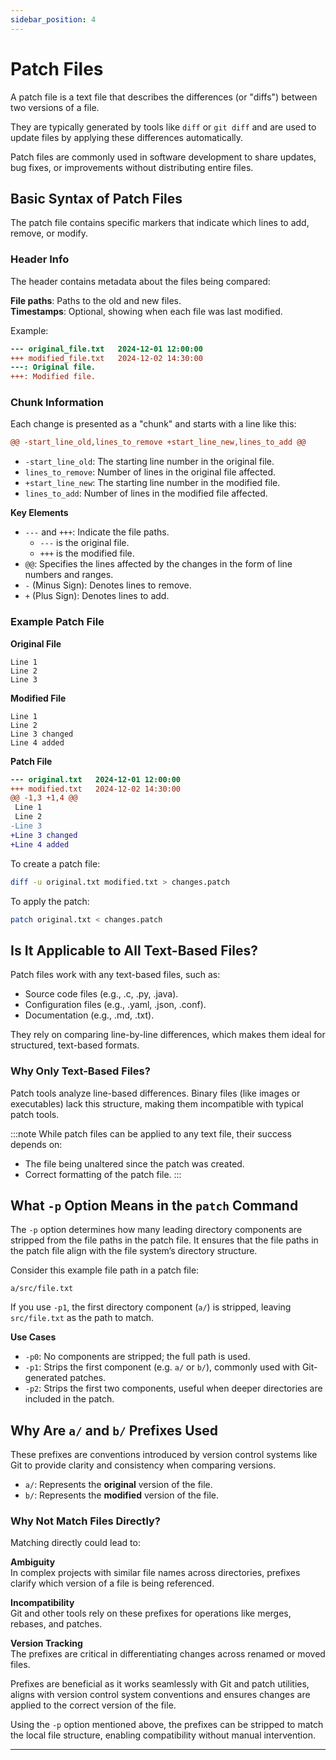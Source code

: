 ```yaml
---
sidebar_position: 4
---
```


# Patch Files

A patch file is a text file that describes the differences (or "diffs") between two versions of a file.

They are typically generated by tools like `diff` or `git diff` and are used to update files by applying these differences automatically.

Patch files are commonly used in software development to share updates, bug fixes, or improvements without distributing entire files.

## Basic Syntax of Patch Files

The patch file contains specific markers that indicate which lines to add, remove, or modify.

### Header Info

The header contains metadata about the files being compared:

**File paths**: Paths to the old and new files.  
**Timestamps**: Optional, showing when each file was last modified.

Example:

```diff
--- original_file.txt   2024-12-01 12:00:00
+++ modified_file.txt   2024-12-02 14:30:00
---: Original file.
+++: Modified file.
```

### Chunk Information

Each change is presented as a "chunk" and starts with a line like this:

```diff
@@ -start_line_old,lines_to_remove +start_line_new,lines_to_add @@
```

- `-start_line_old`: The starting line number in the original file.
- `lines_to_remove`: Number of lines in the original file affected.
- `+start_line_new`: The starting line number in the modified file.
- `lines_to_add`: Number of lines in the modified file affected.

**Key Elements**

- `---` and `+++`: Indicate the file paths.
    - `---` is the original file.
    - `+++` is the modified file.
- `@@`: Specifies the lines affected by the changes in the form of line numbers and ranges.
- `-` (Minus Sign): Denotes lines to remove.
- `+` (Plus Sign): Denotes lines to add.

### Example Patch File

**Original File**

```text title="original.txt"
Line 1
Line 2
Line 3
```

**Modified File**

```text title="modified.txt"
Line 1
Line 2
Line 3 changed
Line 4 added
```

**Patch File**

```diff title="changes.patch"
--- original.txt   2024-12-01 12:00:00
+++ modified.txt   2024-12-02 14:30:00
@@ -1,3 +1,4 @@
 Line 1
 Line 2
-Line 3
+Line 3 changed
+Line 4 added
```

To create a patch file:

```bash
diff -u original.txt modified.txt > changes.patch
```

To apply the patch:

```bash
patch original.txt < changes.patch
```

## Is It Applicable to All Text-Based Files?

Patch files work with any text-based files, such as:

- Source code files (e.g., .c, .py, .java).
- Configuration files (e.g., .yaml, .json, .conf).
- Documentation (e.g., .md, .txt).

They rely on comparing line-by-line differences, which makes them ideal for structured, text-based formats.

### Why Only Text-Based Files?

Patch tools analyze line-based differences. Binary files (like images or executables) lack this structure, making them incompatible with typical patch tools.

:::note
While patch files can be applied to any text file, their success depends on:
- The file being unaltered since the patch was created.
- Correct formatting of the patch file.
:::

## What `-p` Option Means in the `patch` Command

The `-p` option determines how many leading directory components are stripped from the file paths in the patch file. It ensures that the file paths in the patch file align with the file system’s directory structure.

Consider this example file path in a patch file:

`a/src/file.txt`

If you use `-p1`, the first directory component (`a/`) is stripped, leaving `src/file.txt` as the path to match.

**Use Cases**
- `-p0`: No components are stripped; the full path is used.
- `-p1`: Strips the first component (e.g. `a/` or `b/`), commonly used with Git-generated patches.
- `-p2`: Strips the first two components, useful when deeper directories are included in the patch.


## Why Are `a/` and `b/` Prefixes Used

These prefixes are conventions introduced by version control systems like Git to provide clarity and consistency when comparing versions.

- `a/`: Represents the **original** version of the file.
- `b/`: Represents the **modified** version of the file.

### Why Not Match Files Directly?

Matching directly could lead to:

**Ambiguity**  
In complex projects with similar file names across directories, prefixes clarify which version of a file is being referenced. 

**Incompatibility**  
Git and other tools rely on these prefixes for operations like merges, rebases, and patches.  

**Version Tracking**  
The prefixes are critical in differentiating changes across renamed or moved files.  

Prefixes are beneficial as it works seamlessly with Git and patch utilities, aligns with version control system conventions and ensures changes are applied to the correct version of the file.

Using the `-p` option mentioned above, the prefixes can be stripped to match the local file structure, enabling compatibility without manual intervention.

---